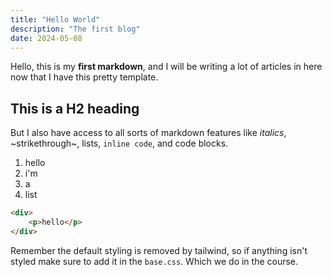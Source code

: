 ```yaml
---
title: "Hello World"
description: "The first blog"
date: 2024-05-08
---
```


Hello, this is my **first markdown**, and I will be writing a lot of articles in here now that I have this pretty template.

## This is a H2 heading
But I also have access to all sorts of markdown features like *italics*, ~strikethrough~, lists, `inline code`, and code blocks.

1. hello
2. i'm
3. a
4. list

```html
<div>
    <p>hello</p>
</div>
```

Remember the default styling is removed by tailwind, so if anything isn't styled make sure to add it in the `base.css`. Which we do in the course.